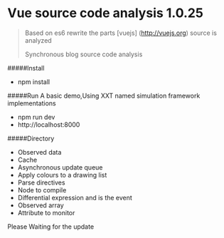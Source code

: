 # Vue source code analysis 1.0.25

> 
> Based on es6 rewrite the parts [vuejs] (http://vuejs.org) source is analyzed
> 
> Synchronous blog source code analysis
> 

#####Install
* npm install


#####Run
A basic demo,Using XXT named simulation framework implementations
* npm run dev
* http://localhost:8000


#####Directory
* Observed data
* Cache
* Asynchronous update queue
* Apply colours to a drawing list
* Parse directives
* Node to compile
* Differential expression and is the event 
* Observed array
* Attribute to monitor

Please Waiting for the update



